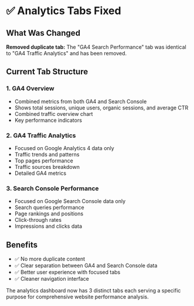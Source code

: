 # ✅ Analytics Tabs Fixed

## What Was Changed

**Removed duplicate tab:** The "GA4 Search Performance" tab was identical to "GA4 Traffic Analytics" and has been removed.

## Current Tab Structure

### 1. **GA4 Overview** 
- Combined metrics from both GA4 and Search Console
- Shows total sessions, unique users, organic sessions, and average CTR
- Combined traffic overview chart
- Key performance indicators

### 2. **GA4 Traffic Analytics**
- Focused on Google Analytics 4 data only
- Traffic trends and patterns
- Top pages performance
- Traffic sources breakdown
- Detailed GA4 metrics

### 3. **Search Console Performance**
- Focused on Google Search Console data only
- Search queries performance
- Page rankings and positions
- Click-through rates
- Impressions and clicks data

## Benefits

- ✅ No more duplicate content
- ✅ Clear separation between GA4 and Search Console data
- ✅ Better user experience with focused tabs
- ✅ Cleaner navigation interface

The analytics dashboard now has 3 distinct tabs each serving a specific purpose for comprehensive website performance analysis.